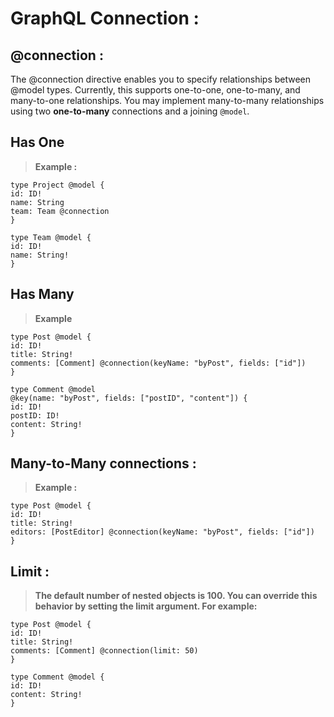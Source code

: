 # GraphQL Connection :

## @connection : 
The @connection directive enables you to specify relationships between @model types. Currently, this supports one-to-one, one-to-many, and many-to-one relationships. You may implement many-to-many relationships using two **one-to-many** connections and a joining `@model`.

## Has One

>**Example :** 

    type Project @model {
    id: ID!
    name: String
    team: Team @connection
    }

    type Team @model {
    id: ID!
    name: String!
    }

## Has Many

>**Example**

    type Post @model {
    id: ID!
    title: String!
    comments: [Comment] @connection(keyName: "byPost", fields: ["id"])
    }

    type Comment @model
    @key(name: "byPost", fields: ["postID", "content"]) {
    id: ID!
    postID: ID!
    content: String!
    }

## Many-to-Many connections :

>**Example :** 

    type Post @model {
    id: ID!
    title: String!
    editors: [PostEditor] @connection(keyName: "byPost", fields: ["id"])
    }


## Limit : 

>**The default number of nested objects is 100. You can override this behavior by setting the limit argument. For example:**

    type Post @model {
    id: ID!
    title: String!
    comments: [Comment] @connection(limit: 50)
    }

    type Comment @model {
    id: ID!
    content: String!
    }